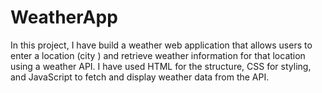 # WeatherApp
In this project, I have build a weather web application that allows users to enter a location (city ) and retrieve weather information for that location using a weather API. I have used HTML for the structure, CSS for styling, and JavaScript to fetch and display weather data from the API.
